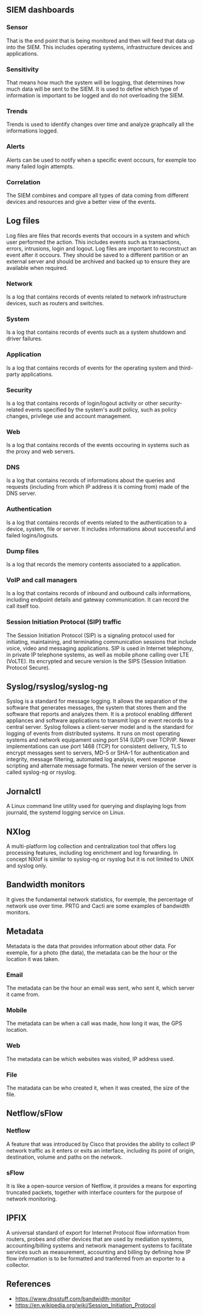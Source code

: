 ## SIEM dashboards
### Sensor
That is the end point that is being monitored and then will feed that data up into the SIEM. This includes operating systems, infrastructure devices and applications.
### Sensitivity
That means how much the system will be logging, that determines how much data will be sent to the SIEM. It is used to define which type of information is important to be logged and do not overloading the SIEM.
### Trends
Trends is used to identify changes over time and analyze graphcally all the informations logged.
### Alerts
Alerts can be used to notify when a specific event occours, for exemple too many failed login attempts.
### Correlation
The SIEM combines and compare all types of data coming from different devices and resources and give a better view of the events.

## Log files
Log files are files that records events that occours in a system and which user performed the action. This includes events such as transactions, errors, intrusions, login and logout. Log files are important to reconstruct an event after it occours. They should be saved to a different partition or an external server and should be archived and backed up to ensure they are available when required.
### Network
Is a log that contains records of events related to network infrastructure devices, such as routers and switches.
### System
Is a log that contains records of events such as a system shutdown and driver failures.
### Application
Is a log that contains records of events for the operating system and third-party applications.
### Security
Is a log that contains records of login/logout activity or other security-related events specified by the system's audit policy, such as policy changes, privilege use and account management.
### Web
Is a log that contains records of the events occouring in systems such as the proxy and web servers.
### DNS
Is a log that contains records of informations about the queries and requests (including from which IP address it is coming from) made of the DNS server.
### Authentication
Is a log that contains records of events related to the authentication to a device, system, file or server. It includes informations about successful and failed logins/logouts.
### Dump files
Is a log that records the memory contents associated to a application.
### VoIP and call managers
Is a log that contains records of inbound and outbound calls informations, including endpoint details and gateway communication. It can record the call itself too.
### Session Initiation Protocol (SIP) traffic
The Session Initiation Protocol (SIP) is a signaling protocol used for initiating, maintaining, and terminating communication sessions that include voice, video and messaging applications. SIP is used in Internet telephony, in private IP telephone systems, as well as mobile phone calling over LTE (VoLTE). Its encrypted and secure version is the SIPS (Session Initiation Protocol Secure).


## Syslog/rsyslog/syslog-ng
Syslog is a standard for message logging. It allows the separation of the software that generates messages, the system that stores them and the software that reports and analyzes them. It is a protocol enabling different appliances and software applications to transmit logs or event records to a central server. Syslog follows a client-server model and is the standard for logging of events from distributed systems. It runs on most operating systems and network equipament using port 514 (UDP) over TCP/IP. Newer implementations can use ṕort 1468 (TCP) for consistent delivery, TLS to encrypt messages sent to servers, MD-5 or SHA-1 for authentication and integrity, message filtering, automated log analysis, event response scripting and alternate message formats. The newer version of the server is called syslog-ng or rsyslog.

## Jornalctl
A Linux command line utility used for querying and displaying logs from journald, the systemd logging service on Linux.

## NXlog
A multi-platform log collection and centralization tool that offers log processing features, including log enrichment and log forwarding. In concept NXlof is similar to syslog-ng or rsyslog but it is not limited to UNIX and syslog only.

## Bandwidth monitors
It gives the fundamental network statistics, for exemple, the percentage of network use over time. PRTG and Cacti are some examples of bandwidth monitors.

## Metadata
Metadata is the data that provides information about other data. For exemple, for a photo (the data), the metadata can be the hour or the location it was taken.
### Email
The metadata can be the hour an email was sent, who sent it, which server it came from.
### Mobile
The metadata can be when a call was made, how long it was, the GPS location.
### Web
The metadata can be which websites was visited, IP address used.
### File
The matadata can be who created it, when it was created, the size of the file.

## Netflow/sFlow
### Netflow
A feature that was introduced by Cisco that provides the ability to collect IP network traffic as it enters or exits an interface, including its point of origin, destination, volume and paths on the network.
### sFlow
It is like a open-source version of Netflow, it provides a means for exporting truncated packets, together with interface counters for the purpose of network monitoring.
## IPFIX
A universal standard of export for Internet Protocol flow information from routers, probes and other devices that are used by mediation systems, accounting/billing systems and network management systems to facilitate services such as measurement, accounting and billing by defining how IP flow information is to be formatted and tranferred from an exporter to a collector.

## References
- https://www.dnsstuff.com/bandwidth-monitor
- https://en.wikipedia.org/wiki/Session_Initiation_Protocol
